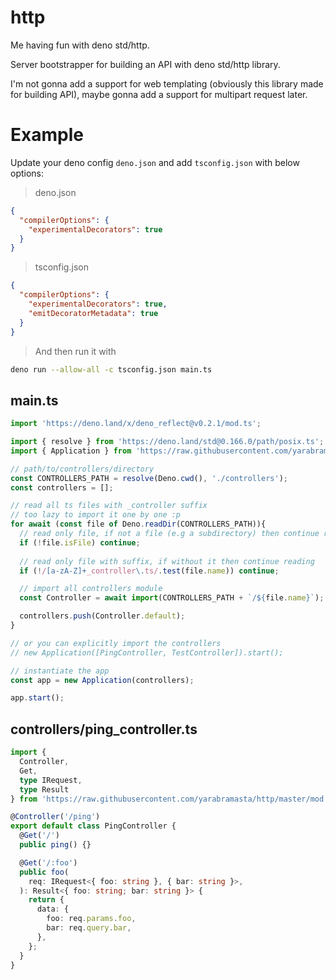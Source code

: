 # http
Me having fun with deno std/http.

Server bootstrapper for building an API with deno std/http library.

I'm not gonna add a support for web templating (obviously this library made for building API),
maybe gonna add a support for multipart request later.

# Example

Update your deno config ```deno.json``` and add ```tsconfig.json``` with below options:

> deno.json
```json
{
  "compilerOptions": {
    "experimentalDecorators": true
  }
}
```

> tsconfig.json
```json
{
  "compilerOptions": {
    "experimentalDecorators": true,
    "emitDecoratorMetadata": true
  }
}
```

> And then run it with
```sh
deno run --allow-all -c tsconfig.json main.ts
```

## main.ts
```ts
import 'https://deno.land/x/deno_reflect@v0.2.1/mod.ts';

import { resolve } from 'https://deno.land/std@0.166.0/path/posix.ts';
import { Application } from 'https://raw.githubusercontent.com/yarabramasta/http/master/mod.ts';

// path/to/controllers/directory
const CONTROLLERS_PATH = resolve(Deno.cwd(), './controllers');
const controllers = [];

// read all ts files with _controller suffix
// too lazy to import it one by one :p
for await (const file of Deno.readDir(CONTROLLERS_PATH)){
  // read only file, if not a file (e.g a subdirectory) then continue reading
  if (!file.isFile) continue;
  
  // read only file with suffix, if without it then continue reading
  if (!/[a-zA-Z]+_controller\.ts/.test(file.name)) continue;

  // import all controllers module
  const Controller = await import(CONTROLLERS_PATH + `/${file.name}`);

  controllers.push(Controller.default);
}

// or you can explicitly import the controllers
// new Application([PingController, TestController]).start();

// instantiate the app
const app = new Application(controllers);

app.start();
```

## controllers/ping_controller.ts
```ts
import {
  Controller,
  Get,
  type IRequest,
  type Result
} from 'https://raw.githubusercontent.com/yarabramasta/http/master/mod.ts';

@Controller('/ping')
export default class PingController {
  @Get('/')
  public ping() {}

  @Get('/:foo')
  public foo(
    req: IRequest<{ foo: string }, { bar: string }>,
  ): Result<{ foo: string; bar: string }> {
    return {
      data: {
        foo: req.params.foo,
        bar: req.query.bar,
      },
    };
  }
}
```
